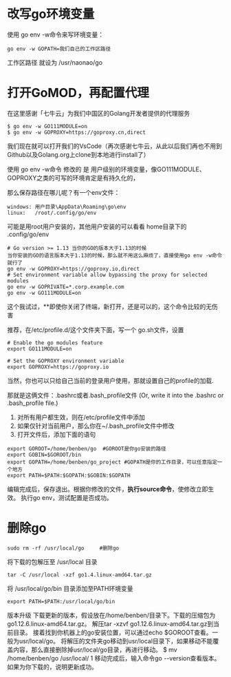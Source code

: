 # 改写go环境变量
使用 go env -w命令来写环境变量：
```
go env -w GOPATH=我们自己的工作区路径
```
工作区路径 就设为 /usr/naonao/go

# 打开GoMOD，再配置代理
在这里感谢「七牛云」为我们中国区的Golang开发者提供的代理服务
```
$ go env -w GO111MODULE=on
$ go env -w GOPROXY=https://goproxy.cn,direct
```
我们现在就可以打开我们的VsCode（再次感谢七牛云，从此以后我们再也不用到Github以及Golang.org上clone到本地进行install了）

使用 go env -w命令 修改的 是 用户级别的环境变量，像GO111MODULE、GOPROXY之类的可写的环境肯定是有持久化的，

那么保存路径在哪儿呢？有一个env文件：
```
windows: 用户目录\AppData\Roaming\go\env 
linux:   /root/.config/go/env
```
可能是用root用户安装的，其他用户安装的可以看看 home目录下的 .config/go/env

```
# Go version >= 1.13 当你的GO的版本大于1.13的时候
当你安装的GO的语言版本大于1.13的时候，那么就不用这么麻烦了，直接使用go env -w命令就行了
go env -w GOPROXY=https://goproxy.io,direct
# Set environment variable allow bypassing the proxy for selected modules
go env -w GOPRIVATE=*.corp.example.com
go env -w GO111MODULE=on
```

这个我试过，**即使你关闭了终端，新打开，还是可以的，这个命令比较的无伤害


推荐，在/etc/profile.d/这个文件夹下面，写一个 go.sh文件，设置
```
# Enable the go modules feature
export GO111MODULE=on 

# Set the GOPROXY environment variable
export GOPROXY=https://goproxy.io  
```
当然，你也可以只给自己当前的登录用户使用，那就设置自己的profile的加载. 

那就是这俩文件：.bashrc或者.bash_profile文件
(Or, write it into the .bashrc or .bash_profile file.) 
1. 对所有用户都生效，则在/etc/profile文件中添加
2. 如果仅针对当前用户，那么你在~/.bash_profile文件中修改
3. 打开文件后，添加下面的语句

```
export GOROOT=/home/benben/go  #GOROOT是你go安装的路径
export GOBIN=$GOROOT/bin
export GOPATH=/home/benben/go_project #GOPATH是你的工作目录，可以任意指定一个地方
export PATH=$PATH:$GOPATH:$GOBIN:$GOPATH
```

编辑完成后，保存退出。根据你修改的文件，**执行source命令**，使修改立即生效。
执行go env，测试配置是否成功。

# 删除go
```
sudo rm -rf /usr/local/go     #删除go
```
将下载的包解压至 /usr/local 目录   
```
tar -C /usr/local -xzf go1.4.linux-amd64.tar.gz
```
将 /usr/local/go/bin 目录添加至PATH环境变量
```
export PATH=$PATH:/usr/local/go/bin
```

版本升级
下载更新的版本，假设放在/home/benben/目录下。下载的压缩包为go1.12.6.linux-amd64.tar.gz。
解压tar -xzvf go1.12.6.linux-amd64.tar.gz到当前目录。
接着找到你机器上的go安装位置，可以通过echo $GOROOT查看。一般为usr/local/go。
将解压的文件夹go移动到usr/local目录下，如果移动不能覆盖内容，那么直接删除掉usr/local/go目录，再进行移动。
$ mv /home/benben/go /usr/local/
1
移动完成后，输入命令go --version查看版本。如果为你下载的，说明更新成功。
